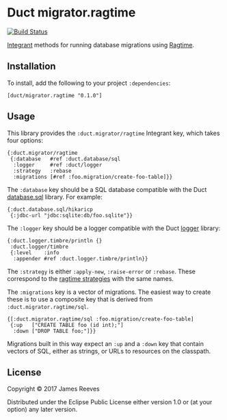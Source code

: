 # Duct migrator.ragtime

[![Build Status](https://travis-ci.org/duct-framework/migrator.ragtime.svg?branch=master)](https://travis-ci.org/duct-framework/migrator.ragtime)

[Integrant][] methods for running database migrations using
[Ragtime][].

[integrant]: https://github.com/weavejester/integrant
[ragtime]:   https://github.com/weavejester/ragtime

## Installation

To install, add the following to your project `:dependencies`:

    [duct/migrator.ragtime "0.1.0"]

## Usage

This library provides the `:duct.migrator/ragtime` Integrant key,
which takes four options:

```edn
{:duct.migrator/ragtime
 {:database   #ref :duct.database/sql
  :logger     #ref :duct/logger
  :strategy   :rebase
  :migrations [#ref :foo.migration/create-foo-table]}}
```

The `:database` key should be a SQL database compatible with the Duct
[database.sql][] library. For example:

```edn
{:duct.database.sql/hikaricp
 {:jdbc-url "jdbc:sqlite:db/foo.sqlite"}}
```

The `:logger` key should be a logger compatible with the Duct
[logger][] library:

```edn
{:duct.logger.timbre/println {}
 :duct.logger/timbre
 {:level    :info
  :appender #ref :duct.logger.timbre/println}}
```

The `:strategy` is either `:apply-new`, `:raise-error` or
`:rebase`. These correspond to the [ragtime strategies][] with the
same names.

The `:migrations` key is a vector of migrations. The easiest way to
create these is to use a composite key that is derived from
`:duct.migrator.ragtime/sql`.

```edn
{[:duct.migrator.ragtime/sql :foo.migration/create-foo-table]
 {:up   ["CREATE TABLE foo (id int);"]
  :down ["DROP TABLE foo;"]}}
```

Migrations built in this way expect an `:up` and a `:down` key that
contain vectors of SQL, either as strings, or URLs to resources on the
classpath.

[database.sql]:       https://github.com/duct-framework/database.sql
[logger]:             https://github.com/duct-framework/logger
[ragtime strategies]: https://weavejester.github.io/ragtime/ragtime.strategy.html

## License

Copyright © 2017 James Reeves

Distributed under the Eclipse Public License either version 1.0 or (at
your option) any later version.
